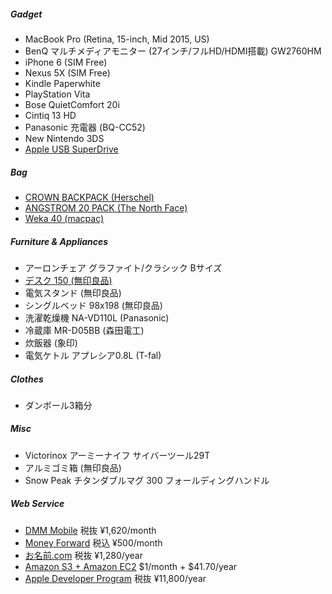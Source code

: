 ##### Gadget

* MacBook Pro (Retina, 15-inch, Mid 2015, US)
* BenQ マルチメディアモニター (27インチ/フルHD/HDMI搭載) GW2760HM
* iPhone 6 (SIM Free)
* Nexus 5X (SIM Free)
* Kindle Paperwhite
* PlayStation Vita
* Bose QuietComfort 20i
* Cintiq 13 HD
* Panasonic 充電器 (BQ-CC52)
* New Nintendo 3DS
* [Apple USB SuperDrive](http://www.apple.com/jp/shop/product/MD564ZM/A/apple-usb-superdrive)

##### Bag

* [CROWN BACKPACK (Herschel)](http://shop.herschelsupply.com/collections/backpacks/products/crown-backpack-charcoal-crosshatch-3m-rubber)
* [ANGSTROM 20 PACK (The North Face)](https://www.thenorthface.com/shop/angstrom-20-pack)
* [Weka 40 (macpac)](http://goldwinwebstore.jp/ec/pro/disp/1/MM61508)

##### Furniture & Appliances

* アーロンチェア グラファイト/クラシック Bサイズ
* [デスク 150 (無印良品)](http://www.muji.net/store/cmdty/detail/4934761394572)
* 電気スタンド (無印良品)
* シングルベッド 98x198 (無印良品)
* 洗濯乾燥機 NA-VD110L (Panasonic)
* 冷蔵庫 MR-D05BB (森田電工)
* 炊飯器 (象印)
* 電気ケトル アプレシア0.8L (T-fal)

##### Clothes

* ダンボール3箱分

##### Misc

* Victorinox アーミーナイフ サイバーツール29T
* アルミゴミ箱 (無印良品)
* Snow Peak チタンダブルマグ 300 フォールディングハンドル

##### Web Service

* [DMM Mobile](http://mvno.dmm.com/) 税抜 ¥1,620/month
* [Money Forward](https://moneyforward.com/) 税込 ¥500/month
* [お名前.com](http://www.onamae.com/) 税抜 ¥1,280/year
* [Amazon S3 + Amazon EC2](https://aws.amazon.com/jp/) $1/month + $41.70/year
* [Apple Developer Program](https://developer.apple.com/jp/) 税抜 ¥11,800/year
